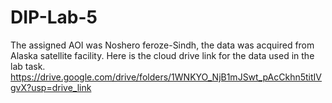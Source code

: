 # DIP-Lab-5
The assigned AOI was Noshero feroze-Sindh, the data was acquired from Alaska satellite facility. Here is the cloud drive link for the data used in the lab task.
https://drive.google.com/drive/folders/1WNKYO_NjB1mJSwt_pAcCkhn5titIVgvX?usp=drive_link
